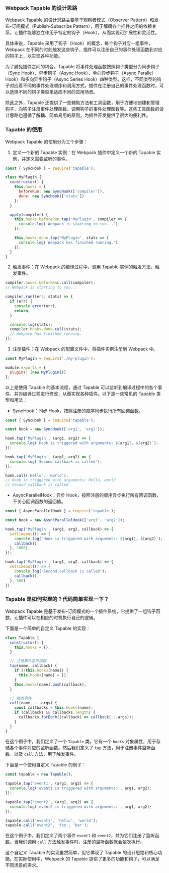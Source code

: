 ### Webpack Tapable 的设计思路 

Webpack Tapable 的设计思路主要基于观察者模式（Observer Pattern）和发布-订阅模式（Publish-Subscribe Pattern），用于解耦各个插件之间的依赖关系，让插件能够独立作用于特定的钩子（Hook），从而实现可扩展性和灵活性。

具体来说，Tapable 采用了钩子（Hook）的概念，每个钩子对应一组事件，Webpack 在不同的时刻触发这些钩子，插件可以注册自己的事件处理函数到对应的钩子上，以实现各种功能。

为了避免插件之间的耦合，Tapable 将事件处理函数按照钩子类型分为同步钩子（Sync Hook）、异步钩子（Async Hook）、单向异步钩子（Async Parallel Hook）和多向异步钩子（Async Series Hook）四种类型。这样，不同类型的钩子对应着不同的事件处理顺序和调用方式，插件在注册自己的事件处理函数时，可以选择不同的钩子类型来适应不同的应用场景。

除此之外，Tapable 还提供了一些辅助方法和工具函数，用于方便地创建和管理钩子、向钩子注册事件处理函数、调用钩子的事件处理函数等。这些工具函数的设计思路也遵循了解耦、简单易用的原则，为插件开发提供了很大的便利性。

### Tapable 的使用

Webpack Tapable 的使用分为三个步骤：

1. 定义一个新的 Tapable 实例：在 Webpack 插件中定义一个新的 Tapable 实例，并定义需要监听的事件。

```javascript
const { SyncHook } = require('tapable');

class MyPlugin {
  constructor() {
    this.hooks = {
      beforeRun: new SyncHook(['compiler']),
      done: new SyncHook(['stats'])
    };
  }

  apply(compiler) {
    this.hooks.beforeRun.tap('MyPlugin', compiler => {
      console.log('Webpack is starting to run...');
    });

    this.hooks.done.tap('MyPlugin', stats => {
      console.log('Webpack has finished running.');
    });
  }
}
```

2. 触发事件：在 Webpack 的编译过程中，调用 Tapable 实例的触发方法，触发事件。

```javascript
compiler.hooks.beforeRun.call(compiler);
// Webpack is starting to run...

compiler.run((err, stats) => {
  if (err) {
    console.error(err);
    return;
  }

  console.log(stats);
  compiler.hooks.done.call(stats);
  // Webpack has finished running.
});
```

3. 注册插件：在 Webpack 的配置文件中，将插件实例注册到 Webpack 中。

```javascript
const MyPlugin = require('./my-plugin');

module.exports = {
  plugins: [new MyPlugin()]
};
```

以上是使用 Tapable 的基本流程，通过 Tapable 可以监听到编译过程中的各个事件，并对编译过程进行修改，从而实现各种插件。以下是一些常见的 Tapable 类型和用法：

* SyncHook：同步 Hook，按照注册的顺序同步执行所有回调函数。

```javascript
const { SyncHook } = require('tapable');

const hook = new SyncHook(['arg1', 'arg2']);

hook.tap('MyPlugin', (arg1, arg2) => {
  console.log(`Hook is triggered with arguments: ${arg1}, ${arg2}`);
});

hook.tap('MyPlugin', (arg1, arg2) => {
  console.log('Second callback is called');
});

hook.call('Hello', 'world');
// Hook is triggered with arguments: Hello, world
// Second callback is called
```

* AsyncParallelHook：异步 Hook，按照注册的顺序异步执行所有回调函数，不关心回调函数的返回值。

```javascript
const { AsyncParallelHook } = require('tapable');

const hook = new AsyncParallelHook(['arg1', 'arg2']);

hook.tap('MyPlugin', (arg1, arg2, callback) => {
  setTimeout(() => {
    console.log(`Hook is triggered with arguments: ${arg1}, ${arg2}`);
    callback();
  }, 1000);
});

hook.tap('MyPlugin', (arg1, arg2, callback) => {
  setTimeout(() => {
    console.log('Second callback is called');
    callback();
  }, 500)
})
```


### Tapable 是如何实现的？代码简单实现一下？

Webpack Tapable 是基于发布-订阅模式的一个插件系统，它提供了一组钩子函数，让插件可以在相应的时机执行自己的逻辑。

下面是一个简单的自定义 Tapable 的实现：

```javascript
class Tapable {
  constructor() {
    this.hooks = {};
  }

  // 注册事件监听函数
  tap(name, callback) {
    if (!this.hooks[name]) {
      this.hooks[name] = [];
    }
    this.hooks[name].push(callback);
  }

  // 触发事件
  call(name, ...args) {
    const callbacks = this.hooks[name];
    if (callbacks && callbacks.length) {
      callbacks.forEach((callback) => callback(...args));
    }
  }
}
```

在这个例子中，我们定义了一个 `Tapable` 类，它有一个 `hooks` 对象属性，用于存储各个事件对应的监听函数。然后我们定义了 `tap` 方法，用于注册事件监听函数，以及 `call` 方法，用于触发事件。

下面是一个使用自定义 Tapable 的例子：

```javascript
const tapable = new Tapable();

tapable.tap('event1', (arg1, arg2) => {
  console.log('event1 is triggered with arguments:', arg1, arg2);
});

tapable.tap('event2', (arg1, arg2) => {
  console.log('event2 is triggered with arguments:', arg1, arg2);
});

tapable.call('event1', 'hello', 'world');
tapable.call('event2', 'foo', 'bar');
```

在这个例子中，我们定义了两个事件 `event1` 和 `event2`，并为它们注册了监听函数。当我们调用 `call` 方法触发事件时，注册的监听函数就会依次执行。

这个自定义 Tapable 的实现虽然简单，但它体现了 Tapable 的设计思路和核心功能。在实际使用中，Webpack 的 Tapable 提供了更多的功能和钩子，可以满足不同场景的需求。

